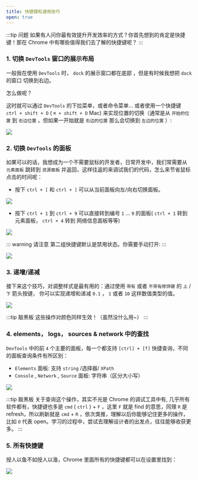 ```yaml
---
title: 快捷键和通用技巧
open: true
---
```


:::tip 问题
如果有人问你最有效提升开发效率的方式？你首先想到的肯定是快捷键！那在 Chrome 中有哪些值得我们去了解的快捷键呢？
:::

### 1. 切换 `DevTools` 窗口的展示布局

一般我在使用 `DevTools` 时， `dock` 的展示窗口都在底部 ，但是有时候我想把 `dock` 的窗口 切换到右边。

怎么做呢？

这时就可以通过 `DevTools` 的下拉菜单，或者命令菜单... 或者使用一个快捷键 `ctrl + shift + D` ( `⌘ + shift + D` Mac) 来实现位置的切换（通常是从 `开始的位置` 到 `右边位置` ，但如果一开始就是 `右边的位置` 那么会切换到 `左边的位置` ）:

![](https://wingman-1300536089.file.myqcloud.com//chrome/C02/csd.gif)

### 2. 切换 `DevTools` 的面板

如果可以的话，我想成为一个不需要鼠标的开发者，日常开发中，我们常需要从 `元素面板` 跳转到 `资源面板` 并返回，这样往返的来调试我们的代码，怎么来节省鼠标点击的时间呢：

* 按下 `ctrl + [` 和 `ctrl + ]` 可以从当前面板向左/向右切换面板。

![](https://wingman-1300536089.file.myqcloud.com//chrome/C02/switch_tab.gif)

* 按下 `ctrl + 1` 到 `ctrl + 9` 可以直接转到编号 `1` ... `9` 的面板( `ctrl + 1` 转到元素面板， `ctrl + 4` 转到 网络信息面板等等)

![](https://wingman-1300536089.file.myqcloud.com//chrome/C02/cmd1-9.gif)

::: warning 请注意
第二组快捷键默认是禁用状态。你需要手动打开:
:::

![](https://wingman-1300536089.file.myqcloud.com//chrome/C02/settings.gif)

### 3. 递增/递减

接下来这个技巧，对调整样式是最有用的：通过使用 `带有` 或者 `不带有修饰键` 的 `上` / `下` 箭头按键， 你可以实现递增和递减 `0.1` ， `1` 或者 `10` 这样数值类型的值。

![](https://wingman-1300536089.file.myqcloud.com//chrome/C02/snippet-increase-decrease.png)

:::tip 敲黑板
这些操作对颜色同样生效！（虽然没什么用~）
:::

### 4. elements， logs， sources & network 中的查找

`DevTools` 中的前 `4` 个主要的面板，每一个都支持 `[ctrl] + [f]` 快捷查询，不同的面板查询条件有所区别：

* `Elements` 面板: 支持 `string` /选择器/ `XPath` 
* `Console` , `Network` , `Source` 面板: 字符串（区分大小写）

![](https://wingman-1300536089.file.myqcloud.com//chrome/C02/ctrl%2Bf.png)

:::tip 敲黑板
关于查询这个操作，其实不光是 Chrome 的调试工具中有, 几乎所有软件都有，快捷键也多是 `cmd` ( `ctrl` ) + `F` ，这里 `F` 就是 find 的意思，同理 `R` 是 refresh，所以刷新就是 `cmd` + `R` ，依次类推，理解以后你能够记住更多的操作，比如 `O` 代表 open。学习的过程中，尝试去理解设计者的出发点，往往能够收获更多。
:::

### 5. 所有快捷键

授人以鱼不如授人以渔，Chrome 里面所有的快捷键都可以在设置里找到：

![](https://wingman-1300536089.file.myqcloud.com//chrome/C02/shortcut.gif)
